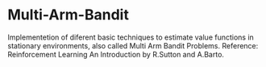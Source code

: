 # Multi-Arm-Bandit
Implementetion of diferent basic techniques to estimate value functions in stationary environments, also called Multi Arm Bandit Problems. Reference: Reinforcement Learning An Introduction by R.Sutton and A.Barto.
